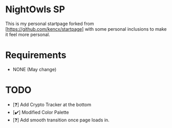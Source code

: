 # NightOwls SP
This is my personal startpage forked from [https://github.com/kencx/startpage]
with some personal inclusions to make it feel more personal.

# Requirements
* NONE (May change)

# TODO
* [❓] Add Crypto Tracker at the bottom
* [✔️] Modified Color Palette
* [❓] Add smooth transition once page loads in.

